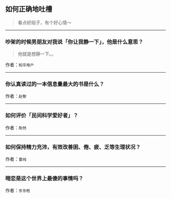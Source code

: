 ## 如何正确地吐槽

> 看点好段子，有个好心情～


 
---

### 吵架的时候男朋友对我说「你让我静一下」，他是什么意思？

> 他就是想静一下。。


作者：`知乎用户`

---

### 你认真读过的一本信息量最大的书是什么？

> 


作者：`赵黎`

---

### 如何评价「民间科学爱好者」？

> 


作者：`陈然`

---

### 如何保持精力充沛，有效改善困、倦、疲、乏等生理状况？

> 


作者：`雷纯`

---

### 暗恋是这个世界上最傻的事情吗？

> 


作者：`东东枪`